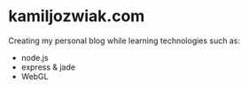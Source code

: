 kamiljozwiak.com
================

Creating my personal blog while learning technologies such as:
- node.js
- express & jade
- WebGL
